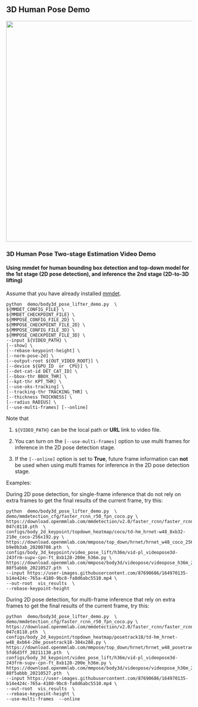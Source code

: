 ## 3D Human Pose Demo

<img  src="https://user-images.githubusercontent.com/15977946/118820606-02df2000-b8e9-11eb-9984-b9228101e780.gif"  width="600px"  alt><br>

### 3D Human Pose Two-stage Estimation Video Demo

#### Using mmdet for human bounding box detection and top-down model for the 1st stage (2D pose detection), and inference the 2nd stage (2D-to-3D lifting)

Assume that you have already installed [mmdet](https://github.com/open-mmlab/mmdetection).

```shell
python  demo/body3d_pose_lifter_demo.py  \
${MMDET_CONFIG_FILE} \
${MMDET_CHECKPOINT_FILE} \
${MMPOSE_CONFIG_FILE_2D} \
${MMPOSE_CHECKPOINT_FILE_2D} \
${MMPOSE_CONFIG_FILE_3D} \
${MMPOSE_CHECKPOINT_FILE_3D} \
--input ${VIDEO_PATH} \
[--show] \
[--rebase-keypoint-height] \
[--norm-pose-2d] \
[--output-root ${OUT_VIDEO_ROOT}] \
[--device ${GPU_ID  or  CPU}] \
[--det-cat-id DET_CAT_ID] \
[--bbox-thr BBOX_THR] \
[--kpt-thr KPT_THR] \
[--use-oks-tracking] \
[--tracking-thr TRACKING_THR] \
[--thickness THICKNESS] \
[--radius RADIUS] \
[--use-multi-frames] [--online]
```

Note that

1. `${VIDEO_PATH}` can be the local path or **URL** link to video file.

2. You can turn on the `[--use-multi-frames]` option to use multi frames for inference in the 2D pose detection stage.

3. If the `[--online]` option is set to **True**, future frame information can **not** be used when using multi frames for inference in the 2D pose detection stage.

Examples:

During 2D pose detection, for single-frame inference that do not rely on extra frames to get the final results of the current frame, try this:

```shell
python  demo/body3d_pose_lifter_demo.py  \
demo/mmdetection_cfg/faster_rcnn_r50_fpn_coco.py \
https://download.openmmlab.com/mmdetection/v2.0/faster_rcnn/faster_rcnn_r50_fpn_1x_coco/faster_rcnn_r50_fpn_1x_coco_20200130-047c8118.pth  \
configs/body_2d_keypoint/topdown_heatmap/coco/td-hm_hrnet-w48_8xb32-210e_coco-256x192.py \
https://download.openmmlab.com/mmpose/top_down/hrnet/hrnet_w48_coco_256x192-b9e0b3ab_20200708.pth  \
configs/body_3d_keypoint/video_pose_lift/h36m/vid-pl_videopose3d-243frm-supv-cpn-ft_8xb128-200e_h36m.py \
https://download.openmmlab.com/mmpose/body3d/videopose/videopose_h36m_243frames_fullconv_supervised_cpn_ft-88f5abbb_20210527.pth  \
--input https://user-images.githubusercontent.com/87690686/164970135-b14e424c-765a-4180-9bc8-fa8d6abc5510.mp4 \
--out-root  vis_results  \
--rebase-keypoint-height
```

During 2D pose detection, for multi-frame inference that rely on extra frames to get the final results of the current frame, try this:

```shell
python  demo/body3d_pose_lifter_demo.py  \
demo/mmdetection_cfg/faster_rcnn_r50_fpn_coco.py \
https://download.openmmlab.com/mmdetection/v2.0/faster_rcnn/faster_rcnn_r50_fpn_1x_coco/faster_rcnn_r50_fpn_1x_coco_20200130-047c8118.pth  \
configs/body_2d_keypoint/topdown_heatmap/posetrack18/td-hm_hrnet-w48_8xb64-20e_posetrack18-384x288.py \
https://download.openmmlab.com/mmpose/top_down/hrnet/hrnet_w48_posetrack18_384x288-5fd6d3ff_20211130.pth  \
configs/body_3d_keypoint/video_pose_lift/h36m/vid-pl_videopose3d-243frm-supv-cpn-ft_8xb128-200e_h36m.py \
https://download.openmmlab.com/mmpose/body3d/videopose/videopose_h36m_243frames_fullconv_supervised_cpn_ft-88f5abbb_20210527.pth  \
--input https://user-images.githubusercontent.com/87690686/164970135-b14e424c-765a-4180-9bc8-fa8d6abc5510.mp4 \
--out-root  vis_results  \
--rebase-keypoint-height \
--use-multi-frames  --online
```
